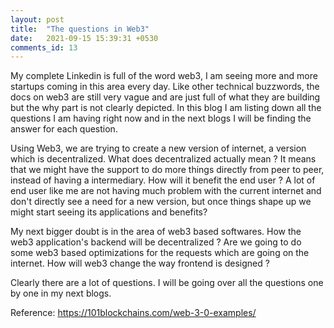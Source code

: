 ```yaml
---
layout: post
title:  "The questions in Web3"
date:   2021-09-15 15:39:31 +0530
comments_id: 13
---
```


My complete Linkedin is full of the word web3, I am seeing more and more startups coming in this area every day. Like other technical buzzwords, the docs on web3 are still very vague and are just full of what they are building but the why part is not clearly depicted. In this blog I am listing down all the questions I am having right now and in the next blogs I will be finding the answer for each question.

<!--more-->


Using Web3, we are trying to create a new version of internet, a version which is decentralized. What does decentralized actually mean ? It means that we might have the support to do more things directly from peer to peer, instead of having a intermediary. How will it benefit the end user ? A lot of end user like me are not having much problem with the current internet and don't directly see a need for a new version, but once things shape up we might start seeing its applications and benefits?

My next bigger doubt is in the area of web3 based softwares. How the web3 application's backend will be decentralized ? Are we going to do some web3 based optimizations for the requests which are going on the internet. How will web3 change the way frontend is designed ?

Clearly there are a lot of questions. I will be going over all the questions one by one in my next blogs.

Reference: https://101blockchains.com/web-3-0-examples/